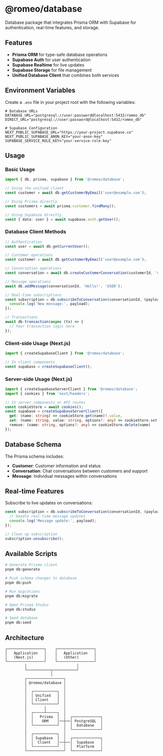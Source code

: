 # @romeo/database

Database package that integrates Prisma ORM with Supabase for authentication, real-time features, and storage.

## Features

- **Prisma ORM** for type-safe database operations
- **Supabase Auth** for user authentication
- **Supabase Realtime** for live updates
- **Supabase Storage** for file management
- **Unified Database Client** that combines both services

## Environment Variables

Create a `.env` file in your project root with the following variables:

```env
# Database URLs
DATABASE_URL="postgresql://user:password@localhost:5432/romeo_db"
DIRECT_URL="postgresql://user:password@localhost:5432/romeo_db"

# Supabase Configuration
NEXT_PUBLIC_SUPABASE_URL="https://your-project.supabase.co"
NEXT_PUBLIC_SUPABASE_ANON_KEY="your-anon-key"
SUPABASE_SERVICE_ROLE_KEY="your-service-role-key"
```

## Usage

### Basic Usage

```typescript
import { db, prisma, supabase } from '@romeo/database';

// Using the unified client
const customer = await db.getCustomerByEmail('user@example.com');

// Using Prisma directly
const customers = await prisma.customer.findMany();

// Using Supabase directly
const { data: user } = await supabase.auth.getUser();
```

### Database Client Methods

```typescript
// Authentication
const user = await db.getCurrentUser();

// Customer operations
const customer = await db.getCustomerByEmail('user@example.com');

// Conversation operations
const conversation = await db.createCustomerConversation(customerId, 'Chat Title');

// Message operations
await db.addMessage(conversationId, 'Hello!', 'USER');

// Real-time subscriptions
const subscription = db.subscribeToConversation(conversationId, (payload) => {
  console.log('New message:', payload);
});

// Transactions
await db.transaction(async (tx) => {
  // Your transaction logic here
});
```

### Client-side Usage (Next.js)

```typescript
import { createSupabaseClient } from '@romeo/database';

// In client components
const supabase = createSupabaseClient();
```

### Server-side Usage (Next.js)

```typescript
import { createSupabaseServerClient } from '@romeo/database';
import { cookies } from 'next/headers';

// In server components or API routes
const cookieStore = await cookies();
const supabase = createSupabaseServerClient({
  get: (name: string) => cookieStore.get(name)?.value,
  set: (name: string, value: string, options?: any) => cookieStore.set(name, value, options),
  remove: (name: string, options?: any) => cookieStore.delete(name)
});
```

## Database Schema

The Prisma schema includes:

- **Customer**: Customer information and status
- **Conversation**: Chat conversations between customers and support
- **Message**: Individual messages within conversations

## Real-time Features

Subscribe to live updates on conversations:

```typescript
const subscription = db.subscribeToConversation(conversationId, (payload) => {
  // Handle real-time message updates
  console.log('Message update:', payload);
});

// Clean up subscription
subscription.unsubscribe();
```

## Available Scripts

```bash
# Generate Prisma client
pnpm db:generate

# Push schema changes to database
pnpm db:push

# Run migrations
pnpm db:migrate

# Open Prisma Studio
pnpm db:studio

# Seed database
pnpm db:seed
```

## Architecture

```
┌─────────────────┐    ┌─────────────────┐
│   Application   │    │   Application   │
│   (Next.js)     │    │   (Other)       │
└─────────────────┘    └─────────────────┘
         │                       │
         └───────────┬───────────┘
                     │
         ┌─────────────────┐
         │ @romeo/database │
         │                 │
         │  ┌───────────┐  │
         │  │ Unified   │  │
         │  │ Client    │  │
         │  └───────────┘  │
         │        │        │
         │  ┌─────┴─────┐  │
         │  │   Prisma  │  │  ┌─────────────┐
         │  │    ORM    │──┼──│ PostgreSQL  │
         │  └───────────┘  │  │  Database   │
         │                 │  └─────────────┘
         │  ┌───────────┐  │
         │  │ Supabase  │  │  ┌─────────────┐
         │  │  Client   │──┼──│  Supabase   │
         │  └───────────┘  │  │  Platform   │
         └─────────────────┘  └─────────────┘
``` 